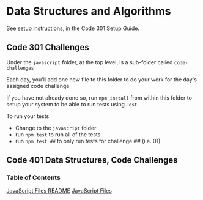 # Data Structures and Algorithms

See [setup instructions](https://codefellows.github.io/setup-guide/code-301/3-code-challenges), in the Code 301 Setup Guide.

## Code 301 Challenges

Under the `javascript` folder, at the top level, is a sub-folder called `code-challenges`

Each day, you'll add one new file to this folder to do your work for the day's assigned code challenge

If you have not already done so, run `npm install` from within this folder to setup your system to be able to run tests using `Jest`

To run your tests

- Change to the `javascript` folder
- run `npm test` to run all of the tests
- run `npm test ##` to only run tests for challenge ## (i.e. 01)

## Code 401 Data Structures, Code Challenges

### Table of Contents

[JavaScript Files README](./javascript/README.md)
[JavaScript Files](./javascript/code-challenges/)
